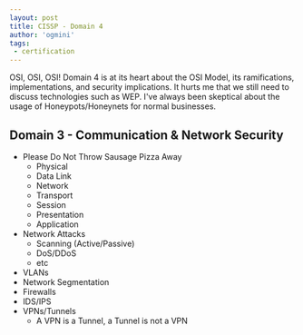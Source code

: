 ```yaml
---
layout: post
title: CISSP - Domain 4
author: 'ogmini'
tags:
 - certification
---
```


OSI, OSI, OSI! Domain 4 is at its heart about the OSI Model, its ramifications, implementations, and security implications. It hurts me that we still need to discuss technologies such as WEP. I've always been skeptical about the usage of Honeypots/Honeynets for normal businesses. 

## Domain 3 - Communication & Network Security

- Please Do Not Throw Sausage Pizza Away
    - Physical
    - Data Link
    - Network
    - Transport
    - Session
    - Presentation
    - Application
- Network Attacks
    - Scanning (Active/Passive)
    - DoS/DDoS
    - etc
- VLANs
- Network Segmentation
- Firewalls
- IDS/IPS
- VPNs/Tunnels
    - A VPN is a Tunnel, a Tunnel is not a VPN

